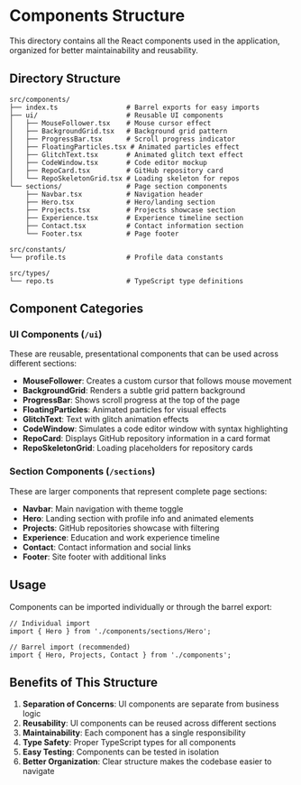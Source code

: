 # Components Structure

This directory contains all the React components used in the application, organized for better maintainability and reusability.

## Directory Structure

```
src/components/
├── index.ts                 # Barrel exports for easy imports
├── ui/                      # Reusable UI components
│   ├── MouseFollower.tsx    # Mouse cursor effect
│   ├── BackgroundGrid.tsx   # Background grid pattern
│   ├── ProgressBar.tsx      # Scroll progress indicator
│   ├── FloatingParticles.tsx # Animated particles effect
│   ├── GlitchText.tsx       # Animated glitch text effect
│   ├── CodeWindow.tsx       # Code editor mockup
│   ├── RepoCard.tsx         # GitHub repository card
│   └── RepoSkeletonGrid.tsx # Loading skeleton for repos
└── sections/                # Page section components
    ├── Navbar.tsx           # Navigation header
    ├── Hero.tsx             # Hero/landing section
    ├── Projects.tsx         # Projects showcase section
    ├── Experience.tsx       # Experience timeline section
    ├── Contact.tsx          # Contact information section
    └── Footer.tsx           # Page footer

src/constants/
└── profile.ts               # Profile data constants

src/types/
└── repo.ts                  # TypeScript type definitions
```

## Component Categories

### UI Components (`/ui`)
These are reusable, presentational components that can be used across different sections:

- **MouseFollower**: Creates a custom cursor that follows mouse movement
- **BackgroundGrid**: Renders a subtle grid pattern background
- **ProgressBar**: Shows scroll progress at the top of the page
- **FloatingParticles**: Animated particles for visual effects
- **GlitchText**: Text with glitch animation effects
- **CodeWindow**: Simulates a code editor window with syntax highlighting  
- **RepoCard**: Displays GitHub repository information in a card format
- **RepoSkeletonGrid**: Loading placeholders for repository cards

### Section Components (`/sections`)
These are larger components that represent complete page sections:

- **Navbar**: Main navigation with theme toggle
- **Hero**: Landing section with profile info and animated elements
- **Projects**: GitHub repositories showcase with filtering
- **Experience**: Education and work experience timeline
- **Contact**: Contact information and social links
- **Footer**: Site footer with additional links

## Usage

Components can be imported individually or through the barrel export:

```tsx
// Individual import
import { Hero } from './components/sections/Hero';

// Barrel import (recommended)
import { Hero, Projects, Contact } from './components';
```

## Benefits of This Structure

1. **Separation of Concerns**: UI components are separate from business logic
2. **Reusability**: UI components can be reused across different sections
3. **Maintainability**: Each component has a single responsibility
4. **Type Safety**: Proper TypeScript types for all components
5. **Easy Testing**: Components can be tested in isolation
6. **Better Organization**: Clear structure makes the codebase easier to navigate